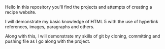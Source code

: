 Hello
In this repository you'll find the projects and attempts of creating
a recipe website.

I will demonstrate my basic knowledge of HTML 5 with the use of
hyperlink references, images, paragraphs and others.

Along with this, I will demonstrate my skills of git by cloning,
committing and pushing file as I go along with the project.